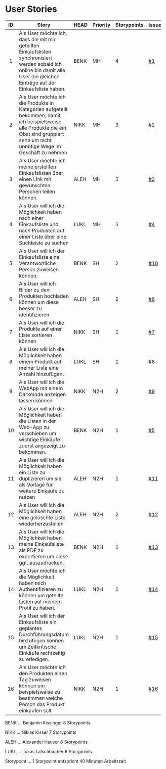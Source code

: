 # User Stories

|  ID  | Story                                                        | HEAD | Priority | Storypoints | Issue                                                        |
| :--: | ------------------------------------------------------------ | ---- | -------- | ----------- | ------------------------------------------------------------ |
|  1   | Als User möchte ich, dass die mit mir geteilten Einkaufslisten synchronisiert werden sobald ich online bin damit alle User die gleichen Einträge auf der Einkaufsliste haben. | BENK | MH       | 4           | [#1](https://github.com/TGM-HIT/syt5-gek1051-mobile-application-cartconnect/issues/8#issue-2163091680) |
|  2   | Als User möchte ich die Produkte in Kategorien aufgeteilt bekommen, damit ich beispielsweise alle Produkte die ein Obst sind gruppiert sehe um nicht unnötige Wege im Geschäft zu nehmen | NIKK | MH       | 3           | [#2](https://github.com/TGM-HIT/syt5-gek1051-mobile-application-cartconnect/issues/9#issue-2163093748) |
|  3   | Als User möchte ich meine erstellten Einkaufslisten über einen Link mit gewünschten Personen teilen können. | ALEH | MH       | 3           | [#3](https://github.com/TGM-HIT/syt5-gek1051-mobile-application-cartconnect/issues/10#issue-2163094684) |
|  4   | Als User will ich die Möglichkeit haben nach einer Einkaufsliste und nach Produkten auf einer Liste über eine Suchleiste zu suchen | LUKL | MH       | 3           | [#4](https://github.com/TGM-HIT/syt5-gek1051-mobile-application-cartconnect/issues/11#issue-2163096180) |
|  5   | Als User will ich der Einkaufsliste eine Verantwortliche Person zuweisen können. | BENK | SH       | 2           | [#10](https://github.com/TGM-HIT/syt5-gek1051-mobile-application-cartconnect/issues/18) |
|  6   | Als User will ich Bilder zu den Produkten hochladen können um diese besser zu identifizieren | ALEH | SH       | 2           | [#6](https://github.com/TGM-HIT/syt5-gek1051-mobile-application-cartconnect/issues/14) |
|  7   | Als User will ich die Produkte auf einer Liste sortieren können | NIKK | SH       | 1           | [#7](https://github.com/TGM-HIT/syt5-gek1051-mobile-application-cartconnect/issues/15) |
|  8   | Als User will ich die Möglichkeit haben einem Produkt auf meiner Liste eine Anzahl hinzufügen. | LUKL | SH       | 1           | [#8](https://github.com/TGM-HIT/syt5-gek1051-mobile-application-cartconnect/issues/16) |
|  9   | Als User will ich die WebApp mit einem Darkmode anzeigen lassen können | NIKK | N2H      | 2           | [#9](https://github.com/TGM-HIT/syt5-gek1051-mobile-application-cartconnect/issues/17) |
|  10  | Als User will ich die Möglichkeit haben die Listen in der Web-App zu verschieben um wichtige Einkäufe zuerst angezeigt zu bekommen. | BENK | N2H      | 1           | [#5](https://github.com/TGM-HIT/syt5-gek1051-mobile-application-cartconnect/issues/13#issue-2175491084) |
|  11  | Als User will ich die Möglichkeit haben ein Liste zu duplizieren um sie als Vorlage für weitere Einkäufe zu nutzen | ALEH | N2H      | 1           | [#11](https://github.com/TGM-HIT/syt5-gek1051-mobile-application-cartconnect/issues/19) |
|  12  | Als User will ich die Möglichkeit haben eine gelöschte Liste wiederherzustellen | ALEH | N2H      | 2           | [#12](https://github.com/TGM-HIT/syt5-gek1051-mobile-application-cartconnect/issues/20) |
|  13  | Als User will ich die Möglichkeit haben meine Einkaufsliste als PDF zu exportieren um diese ggf. auszudrucken. | BENK | N2H      | 1           | [#13](https://github.com/TGM-HIT/syt5-gek1051-mobile-application-cartconnect/issues/21) |
|  14  | Als User möchte ich die Möglichkeit haben mich Authentifizieren zu können um geteilte Listen auf meinem Profil zu haben. | LUKL | N2H      | 1           | [#14](https://github.com/TGM-HIT/syt5-gek1051-mobile-application-cartconnect/issues/22) |
|  15  | Als User will ich der Einkaufsliste ein geplantes Durchführungsdatum hinzufügen können um Zeitkritische Einkäufe rechtzeitig zu erledigen. | LUKL | N2H      | 1           | [#15](https://github.com/TGM-HIT/syt5-gek1051-mobile-application-cartconnect/issues/23) |
|  16  | Als User möchte ich den Produkten einen Tag zuweisen können um beispielsweise zu bestimmen welche Person das Produkt einkaufen soll. | NIKK | N2H      | 1           | [#16](https://github.com/TGM-HIT/syt5-gek1051-mobile-application-cartconnect/issues/24) |

BENK ... Benjamin Kissinger 8 Storypoints

NIKK ... Niklas Kisser 7 Storypoints

ALEH ... Alexander Hauser 8 Storypoints

LUKL ... Lukas Latschbacher 6 Storypoints

Storypoint ... 1 Storypoint entspricht 40 Minuten Arbeitszeit

